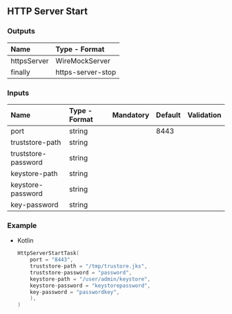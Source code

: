 ## HTTP Server Start

### Outputs

| Name         | Type - Format                               |
|:-------------|:--------------------------------------------|
| httpsServer  | WireMockServer                              |
| finally      | https-server-stop                           |

### Inputs

| Name                      | Type - Format   | Mandatory | Default | Validation |
|:--------------------------|:----------------|:----------|:--------|:-----------|
| port                      | string          |           |  8443   |            |
| truststore-path           | string          |           |         |            |
| truststore-password       | string          |           |         |            |
| keystore-path             | string          |           |         |            |
| keystore-password         | string          |           |         |            |
| key-password              | string          |           |         |            |

### Example

* Kotlin
    ``` kotlin
    HttpServerStartTask(
        port = "8443",
        truststore-path = "/tmp/trustore.jks",
        truststore-password = "password",
        keystore-path = "/user/admin/keystore",
        keystore-password = "keystorepassword",
        key-password = "passwordkey",
        ),
    )
    ```
